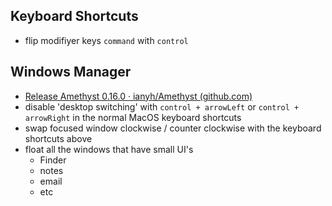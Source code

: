 ## Keyboard Shortcuts
- flip modifiyer keys `command` with `control`

## Windows Manager
- [Release Amethyst 0.16.0 · ianyh/Amethyst (github.com)](https://github.com/ianyh/Amethyst/releases/tag/v0.16.0)
- disable 'desktop switching' with `control + arrowLeft` or `control + arrowRight` in the normal MacOS keyboard shortcuts
- swap focused window clockwise / counter clockwise with the keyboard shortcuts above
- float all the windows that have small UI's
	- Finder
	- notes
	- email
	- etc